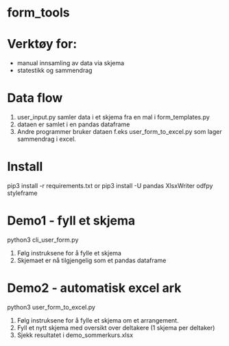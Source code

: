 # form_tools 

# Verktøy for:
* manual innsamling av data via skjema
* statestikk og sammendrag

# Data flow
1. user_input.py samler data i et skjema fra en mal i form_templates.py
2. dataen er samlet i en pandas dataframe
3. Andre programmer bruker dataen f.eks user_form_to_excel.py som lager sammendrag i excel.

# Install
pip3 install -r requirements.txt
or
pip3 install -U pandas XlsxWriter odfpy styleframe

# Demo1 - fyll et skjema
python3 cli_user_form.py
1. Følg instruksene for å fylle et skjema
2. Skjemaet er nå tilgjengelig som et pandas dataframe

# Demo2 - automatisk excel ark 
python3 user_form_to_excel.py
1. Følg instruksene for å fylle et skjema om et arrangement.
2. Fyll et nytt skjema med oversikt over deltakere (1 skjema per deltaker)
3. Sjekk resultatet i demo_sommerkurs.xlsx
